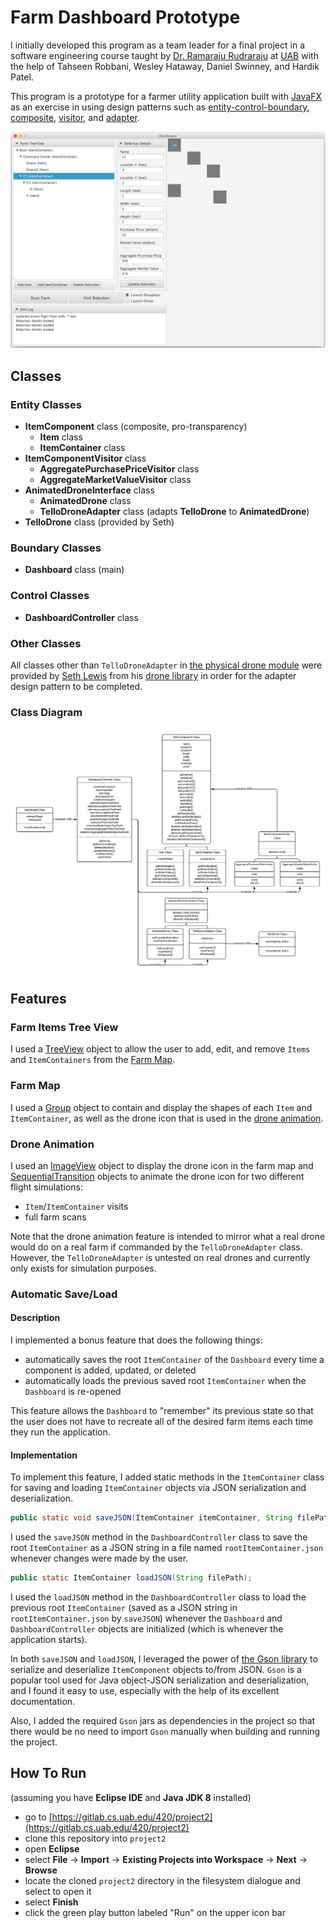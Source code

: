 # Farm Dashboard Prototype

I initially developed this program as a team leader for a final project in a software engineering course taught by [Dr. Ramaraju Rudraraju](https://www.linkedin.com/in/ramarajur/) at [UAB](https://www.uab.edu/) with the help of Tahseen Robbani, Wesley Hataway, Daniel Swinney, and Hardik Patel.

This program is a prototype for a farmer utility application built with [JavaFX](https://docs.oracle.com/javase/8/javase-clienttechnologies.htm) as an exercise in using design patterns such as [entity-control-boundary](https://en.wikipedia.org/wiki/Entity-control-boundary), [composite](https://en.wikipedia.org/wiki/Composite_pattern), [visitor](https://en.wikipedia.org/wiki/Visitor_pattern), and [adapter](https://en.wikipedia.org/wiki/Adapter_pattern).

![screenshot](img/screenshot.png)

## Classes

### Entity Classes

- **ItemComponent** class (composite, pro-transparency)
  - **Item** class
  - **ItemContainer** class
- **ItemComponentVisitor** class
  - **AggregatePurchasePriceVisitor** class
  - **AggregateMarketValueVisitor** class
- **AnimatedDroneInterface** class
  - **AnimatedDrone** class
  - **TelloDroneAdapter** class (adapts **TelloDrone** to **AnimatedDrone**)
- **TelloDrone** class (provided by Seth)

### Boundary Classes

- **Dashboard** class (main)

### Control Classes

- **DashboardController** class

### Other Classes

All classes other than `TelloDroneAdapter` in [the physical drone module](src/entity/adapter/physical) were provided by [Seth Lewis](https://gitlab.cs.uab.edu/jesusaur) from his [drone library](https://gitlab.cs.uab.edu/jesusaur/CS420_520_Drone_Library) in order for the adapter design pattern to be completed.

### Class Diagram

![Class Diagram](img/class_diagram.png)

## Features

### Farm Items Tree View

I used a [TreeView](https://docs.oracle.com/javase/8/javafx/api/javafx/scene/control/TreeView.html) object to allow the user to add, edit, and remove `Items` and `ItemContainers` from the [Farm Map](#farm-map).

### Farm Map

I used a [Group](https://docs.oracle.com/javase/8/javafx/api/javafx/scene/Group.html) object to contain and display the shapes of each `Item` and `ItemContainer`, as well as the drone icon that is used in the [drone animation](#drone-animation).

### Drone Animation

I used an [ImageView](https://docs.oracle.com/javase/8/javafx/api/javafx/scene/image/ImageView.html) object to display the drone icon in the farm map and [SequentialTransition](https://docs.oracle.com/javase/8/javafx/api/javafx/animation/SequentialTransition.html) objects to animate the drone icon for two different flight simulations:

- `Item`/`ItemContainer` visits
- full farm scans

Note that the drone animation feature is intended to mirror what a real drone would do on a real farm if commanded by the `TelloDroneAdapter` class. However, the `TelloDroneAdapter` is untested on real drones and currently only exists for simulation purposes.

### Automatic Save/Load

#### Description

I implemented a bonus feature that does the following things:

- automatically saves the root `ItemContainer` of the `Dashboard` every time a component is added, updated, or deleted
- automatically loads the previous saved root `ItemContainer` when the `Dashboard` is re-opened

This feature allows the `Dashboard` to "remember" its previous state so that the user does not have to recreate all of the desired farm items each time they run the application.

#### Implementation

To implement this feature, I added static methods in the `ItemContainer` class for saving and loading `ItemContainer` objects via JSON serialization and deserialization.

```java
public static void saveJSON(ItemContainer itemContainer, String filePath);
```

I used the `saveJSON` method in the `DashboardController` class to save the root `ItemContainer` as a JSON string in a file named `rootItemContainer.json` whenever changes were made by the user.

```java
public static ItemContainer loadJSON(String filePath);
```

I used the `loadJSON` method in the `DashboardController` class to load the previous root `ItemContainer` (saved as a JSON string in `rootItemContainer.json` by `saveJSON`) whenever the `Dashboard` and `DashboardController` objects are initialized (which is whenever the application starts).

In both `saveJSON` and `loadJSON`, I leveraged the power of [the Gson library](https://github.com/google/gson) to serialize and deserialize `ItemComponent` objects to/from JSON. `Gson` is a popular tool used for Java object-JSON serialization and deserialization, and I found it easy to use, especially with the help of its excellent documentation.

Also, I added the required `Gson` jars as dependencies in the project so that there would be no need to import `Gson` manually when building and running the project.

## How To Run

(assuming you have **Eclipse IDE** and **Java JDK 8** installed)

- go to [https://gitlab.cs.uab.edu/420/project2](https://gitlab.cs.uab.edu/420/project2)
- clone this repository into `project2`
- open **Eclipse**
- select **File** -> **Import** -> **Existing Projects into Workspace** -> **Next** -> **Browse**
- locate the cloned `project2` directory in the filesystem dialogue and select to open it
- select **Finish**
- click the green play button labeled "Run" on the upper icon bar
